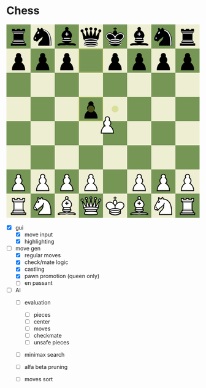 # Chess

![](./demo.png)

- [x] gui
  - [x] move input
  - [x] highlighting 
- [ ] move gen
  - [x] regular moves
  - [x] check/mate logic
  - [x] castling
  - [x] pawn promotion (queen only)
  - [ ] en passant
- [ ] AI
  - [ ] evaluation
    - [ ] pieces
	- [ ] center
	- [ ] moves
	- [ ] checkmate
	- [ ] unsafe pieces
  - [ ] minimax search
  - [ ] alfa beta pruning
  - [ ] moves sort

